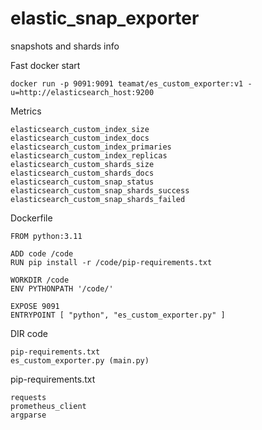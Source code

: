 # elastic_snap_exporter
snapshots and shards info

Fast docker start
```
docker run -p 9091:9091 teamat/es_custom_exporter:v1 -u=http://elasticsearch_host:9200
```

Metrics
```
elasticsearch_custom_index_size
elasticsearch_custom_index_docs
elasticsearch_custom_index_primaries
elasticsearch_custom_index_replicas
elasticsearch_custom_shards_size
elasticsearch_custom_shards_docs
elasticsearch_custom_snap_status
elasticsearch_custom_snap_shards_success
elasticsearch_custom_snap_shards_failed
```

Dockerfile
```
FROM python:3.11

ADD code /code
RUN pip install -r /code/pip-requirements.txt

WORKDIR /code
ENV PYTHONPATH '/code/'

EXPOSE 9091
ENTRYPOINT [ "python", "es_custom_exporter.py" ]
```

DIR code
```
pip-requirements.txt
es_custom_exporter.py (main.py)
```

pip-requirements.txt
```
requests
prometheus_client
argparse
```
